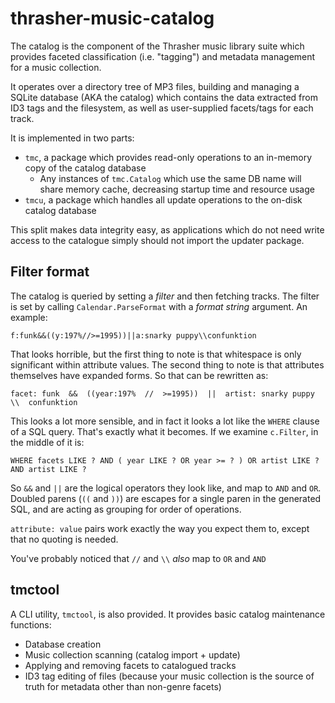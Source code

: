 # thrasher-music-catalog

The catalog is the component of the Thrasher music library suite which
provides faceted classification (i.e. "tagging") and metadata
management for a music collection.

It operates over a directory tree of MP3 files, building and managing
a SQLite database (AKA the catalog) which contains the data extracted
from ID3 tags and the filesystem, as well as user-supplied facets/tags
for each track.

It is implemented in two parts:

- `tmc`, a package which provides read-only operations to an in-memory
  copy of the catalog database
  - Any instances of `tmc.Catalog` which use the same DB name will
    share memory cache, decreasing startup time and resource usage
- `tmcu`, a package which handles all update operations to the on-disk
  catalog database

This split makes data integrity easy, as applications which do not
need write access to the catalogue simply should not import the
updater package.

## Filter format

The catalog is queried by setting a _filter_ and then fetching
tracks. The filter is set by calling `Calendar.ParseFormat` with a
_format string_ argument. An example:

`f:funk&&((y:197%//>=1995))||a:snarky puppy\\confunktion`

That looks horrible, but the first thing to note is that whitespace is
only significant within attribute values. The second thing to note is
that attributes themselves have expanded forms. So that can be
rewritten as:

`facet: funk  &&  ((year:197%  //  >=1995))  ||  artist: snarky puppy  \\  confunktion`

This looks a lot more sensible, and in fact it looks a lot like the
`WHERE` clause of a SQL query. That's exactly what it becomes. If we
examine `c.Filter`, in the middle of it is:

`WHERE facets LIKE ? AND ( year LIKE ? OR year >= ? ) OR artist LIKE ? AND artist LIKE ?`

So `&&` and `||` are the logical operators they look like, and map to
`AND` and `OR`. Doubled parens (`((` and `))`) are escapes for a
single paren in the generated SQL, and are acting as grouping for
order of operations.

`attribute: value` pairs work exactly the way you expect them to,
except that no quoting is needed.

You've probably noticed that `//` and `\\` _also_ map to `OR` and `AND`

## tmctool

A CLI utility, `tmctool`, is also provided. It provides basic catalog
maintenance functions:

- Database creation
- Music collection scanning (catalog import + update)
- Applying and removing facets to catalogued tracks
- ID3 tag editing of files (because your music collection is the
  source of truth for metadata other than non-genre facets)

